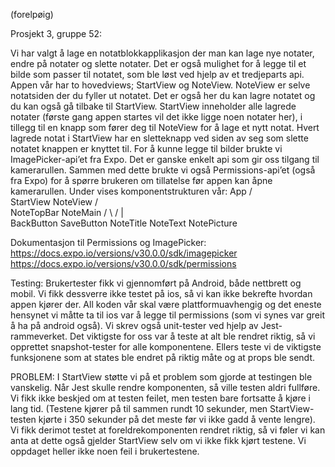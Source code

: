 (forelpøig)

Prosjekt 3, gruppe 52:

Vi har valgt å lage en notatblokkapplikasjon der man kan lage nye notater, endre på notater og slette notater.
Det er også mulighet for å legge til et bilde som passer til notatet, som ble løst ved hjelp av et tredjeparts api.
Appen vår har to hovedviews; StartView og NoteView. NoteView er selve notatsiden der du fyller ut notatet. Det er
også her du kan lagre notatet og du kan også gå tilbake til StartView. StartView inneholder alle 
lagrede notater (første gang appen startes vil det ikke ligge noen notater her), i tillegg til en knapp som
fører deg til NoteView for å lage et nytt notat. Hvert lagrede notat i StartView har en sletteknapp ved siden av seg 
som slette notatet knappen er knyttet til.
For å kunne legge til bilder brukte vi ImagePicker-api’et fra Expo. Det er ganske enkelt 
api som gir oss tilgang til kamerarullen. Sammen med dette brukte vi også Permissions-api’et (også fra Expo) 
for å spørre brukeren om tillatelse før appen kan åpne kamerarullen.
Under vises komponentstrukturen vår:
                   App
               /          \
          StartView        NoteView
                        /            \
                 NoteTopBar           NoteMain
              /      \              /     |     \
    BackButton    SaveButton   NoteTitle NoteText NotePicture

Dokumentasjon til Permissions og ImagePicker:
https://docs.expo.io/versions/v30.0.0/sdk/imagepicker
https://docs.expo.io/versions/v30.0.0/sdk/permissions

Testing:
Brukertester fikk vi gjennomført på Android, både nettbrett og mobil. 
Vi fikk dessverre ikke testet på ios, så vi kan ikke bekrefte hvordan appen kjører der. 
All koden vår skal være plattformuavhengig og det eneste hensynet vi måtte ta til ios var å 
legge til permissions (som vi synes var greit å ha på android også).
Vi skrev også unit-tester ved hjelp av Jest-rammeverket. Det viktigste for oss var å teste at alt 
ble rendret riktig, så vi opprettet snapshot-tester for alle komponentene. Ellers teste vi de viktigste 
funksjonene som at states ble endret på riktig måte og at props ble sendt.

PROBLEM:
I StartView støtte vi på et problem som gjorde at testingen ble vanskelig.
Når Jest skulle rendre komponenten, så ville testen aldri fullføre. Vi fikk ikke beskjed om 
at testen feilet, men testen bare fortsatte å kjøre i lang tid. (Testene kjører på til 
sammen rundt 10 sekunder, men StartView-testen kjørte i 350 sekunder på det meste før vi 
ikke gadd å vente lengre). Vi fikk derimot testet at foreldrekomponenten rendret riktig, så vi føler 
vi kan anta at dette også gjelder StartView selv om vi ikke fikk kjørt testene. Vi oppdaget heller ikke 
noen feil i brukertestene.
